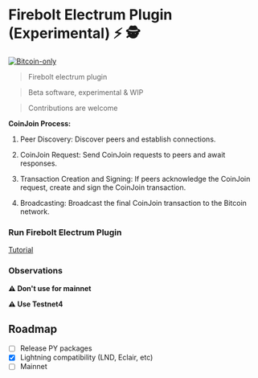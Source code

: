 # Firebolt Electrum Plugin (Experimental) ⚡ 🕵️

[![Bitcoin-only](https://img.shields.io/badge/bitcoin-only-FF9900?logo=bitcoin)](https://twentyone.world)

>Firebolt electrum plugin

>Beta software, experimental & WIP

>Contributions are welcome 

**CoinJoin Process:**

 1. Peer Discovery: Discover peers and establish connections.
 
 2. CoinJoin Request: Send CoinJoin requests to peers and await responses.
 
 3. Transaction Creation and Signing: If peers acknowledge the CoinJoin request, create and sign the CoinJoin transaction.
    
 4. Broadcasting: Broadcast the final CoinJoin transaction to the Bitcoin network.

### Run Firebolt Electrum Plugin

[Tutorial](https://github.com/AreaLayer/firebolt-electrum/blob/main/docs/tutorial.md)
  
### Observations

**⚠️ Don't use for mainnet**

**⚠️ Use Testnet4**

## Roadmap

- [ ] Release PY packages
- [x] Lightning compatibility (LND, Eclair, etc)
- [ ] Mainnet
